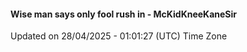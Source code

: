 #### Wise man says only fool rush in - McKidKneeKaneSir
Updated on 28/04/2025 - 01:01:27 (UTC) Time Zone

